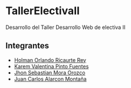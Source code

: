 # TallerElectivaII

Desarrollo del Taller Desarrollo Web de electiva II

## Integrantes

* [Holman Orlando Ricaurte Rey ](https://github.com/Holman02)
* [Karem Valentina Pinto Fuentes](https://github.com/KaiScary)
* [Jhon Sebastian Mora Orozco](https://github.com/SebastianMora98)
* [Juan Carlos Alarcon Montaña](https://github.com/JuanCAM98)
